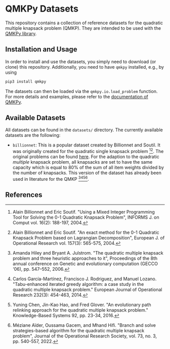 # QMKPy Datasets
This repository contains a collection of reference datasets for the quadratic
multiple knapsack problem (QMKP).
They are intended to be used with the [QMKPy
library](https://github.com/klb2/qmkpy).

## Installation and Usage
In order to install and use the datasets, you simply need to download (or
clone) this repository.
Additionally, you need to have `qmkpy` installed, e.g., by using
```bash
pip3 install qmkpy
```

The datasets can then be loaded via the `qmkpy.io.load_problem` function.
For more details and examples, please refer to the [documentation of
QMKPy](https://qmkpy.readthedocs.io/en/latest/datasets.html).


## Available Datasets
All datasets can be found in the `datasets/` directory.
The currently available datasets are the following:

- `billionnet`: This is a popular dataset created by Billionnet and Soutil. It
  was originally created for the quadratic single knapsack problem [^1][^2].
  The original problems can be found
  [here](https://cedric.cnam.fr/~soutif/QKP/QKP.html). For the adaption to the
  quadratic _multiple_ knapsack problem, all knapsacks are set to have the same
  capacity which is equal to 80% of the sum of all item weights divided by the
  number of knapsacks. This version of the dataset has already been used in
  literature for the QMKP [^3][^4][^5][^6].



## References

[^1]: Alain Billionnet and Eric Soutif. "Using a Mixed Integer Programming Tool
	  for Solving the 0-1 Quadratic Knapsack Problem", INFORMS J. on Comput
	  vol. 16(2): 188-197, 2004.

[^2]: Alain Billionnet and Eric Soutif. "An exact method for the 0-1 Quadratic
	  Knapsack Problem based on Lagrangian Decomposition", European J. of
	  Operational Research vol. 157(3): 565-575, 2004.
	
[^3]: Amanda Hiley and Bryant A. Julstrom. "The quadratic multiple knapsack
	  problem and three heuristic approaches to it", Proceedings of the 8th
	  annual conference on Genetic and evolutionary computation (GECCO ‘06),
	  pp. 547–552, 2006.

[^4]: Carlos García-Martínez, Francisco J. Rodriguez, and Manuel Lozano.
	  "Tabu-enhanced iterated greedy algorithm: a case study in the quadratic
	  multiple knapsack problem." European Journal of Operational Research
	  232(3): 454-463, 2014.

[^5]: Yuning Chen, Jin-Kao Hao, and Fred Glover. "An evolutionary path
	  relinking approach for the quadratic multiple knapsack problem."
	  Knowledge-Based Systems 92, pp. 23-34, 2016.

[^6]: Méziane Aïder, Oussama Gacem, and Mhand Hifi. "Branch and solve
	  strategies-based algorithm for the quadratic multiple knapsack problem",
	  Journal of the Operational Research Society, vol. 73, no. 3, pp. 540-557,
	  2022.
